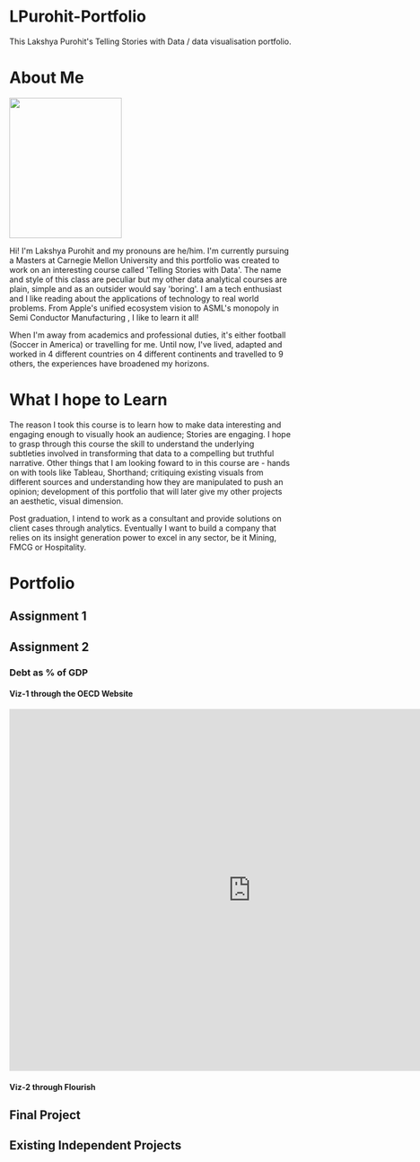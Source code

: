 # LPurohit-Portfolio
This Lakshya Purohit's Telling Stories with Data / data visualisation portfolio.

<div class="flourish-embed flourish-chart" data-src="visualisation/7205615"><script src="https://public.flourish.studio/resources/embed.js"></script></div>

# About Me
<img src="https://user-images.githubusercontent.com/83753036/132281418-03694812-0a92-4a49-b9a9-708b756d76d8.jpg" width="200" height="250"> <br>


Hi! I'm Lakshya Purohit and my pronouns are he/him. I'm currently pursuing a Masters at Carnegie Mellon University and this portfolio was created to work on an interesting course called 'Telling Stories with Data'. The name and style of this class are peculiar but my other data analytical courses are plain, simple and as an outsider would say 'boring'. I am a tech enthusiast and I like reading about the applications of technology to real world problems. From Apple's unified ecosystem vision to ASML's monopoly in Semi Conductor Manufacturing , I like to learn it all!

When I'm away from academics and professional duties, it's either football (Soccer in America) or travelling for me. Until now, I've lived, adapted and worked in 4 different countries on 4 different continents and travelled to 9 others, the experiences have broadened my horizons.


# What I hope to Learn
The reason I took this course is to learn how to make data interesting and engaging enough to visually hook an audience; Stories are engaging. I hope to grasp through this course the skill to understand the underlying subtleties involved in transforming that data to a compelling but truthful narrative. Other things that I am looking foward to in this course are - hands on with tools like Tableau, Shorthand; critiquing existing visuals from different sources and understanding how they are manipulated to push an opinion; development of this portfolio that will later give my other projects an aesthetic, visual dimension.

Post graduation, I intend to work as a consultant and provide solutions on client cases through analytics. Eventually I want to build a company that relies on its 
insight generation power to excel in any sector, be it Mining, FMCG or Hospitality.

# Portfolio

## Assignment 1

## Assignment 2

### Debt as % of GDP

#### Viz-1 through the OECD Website

<iframe src="https://data.oecd.org/chart/6sEi" width="860" height="645" style="border: 0" mozallowfullscreen="true" webkitallowfullscreen="true" allowfullscreen="true"><a href="https://data.oecd.org/chart/6sEi" target="_blank">OECD Chart: General government debt, Total, % of GDP, Annual, 2019</a></iframe>

#### Viz-2 through Flourish

<div class="flourish-embed flourish-chart" data-src="visualisation/7255521"><script src="https://public.flourish.studio/resources/embed.js"></script></div>

## Final Project

## Existing Independent Projects

